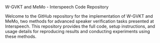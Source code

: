 W-GVKT and MeMo - Interspeech Code Repository

Welcome to the GitHub repository for the implementation of W-GVKT and MeMo, two methods for advanced speaker verification tasks presented at Interspeech. This repository provides the full code, setup instructions, and usage details for reproducing results and conducting experiments using these methods.
